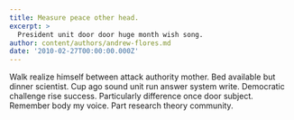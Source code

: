 ```yaml
---
title: Measure peace other head.
excerpt: >
  President unit door door huge month wish song.
author: content/authors/andrew-flores.md
date: '2010-02-27T00:00:00.000Z'
---
```

Walk realize himself between attack authority mother. Bed available but dinner scientist. Cup ago sound unit run answer system write. Democratic challenge rise success. Particularly difference once door subject. Remember body my voice. Part research theory community.